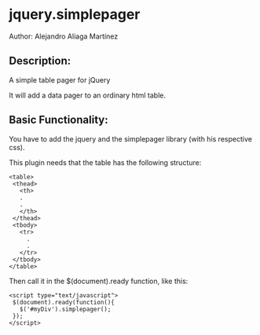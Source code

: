jquery.simplepager
==================
Author: Alejandro Aliaga Martínez

Description:
-----------

A simple table pager for jQuery

It will add a data pager to an ordinary html table. 

Basic Functionality:
-------------------

You have to add the jquery and the simplepager library (with his respective css). 

This plugin needs that the table has the following structure:

 ```
 <table>
  <thead>
    <th>
    .
    .
    </th>
  </thead>
  <tbody>
    <tr>
      .
      .
    </tr>
  </tbody>
</table>
 ```
Then call it in the $(document).ready function, like this:

 ```
<script type="text/javascript">
  $(document).ready(function(){
    $('#myDiv').simplepager();
  });
</script>
 ```
